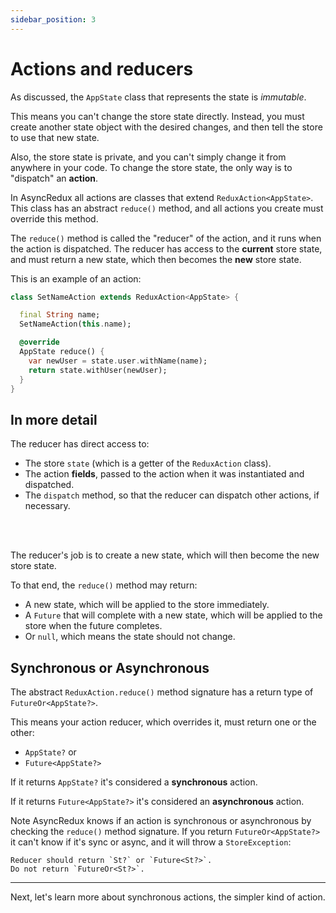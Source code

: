 ```yaml
---
sidebar_position: 3
---
```


# Actions and reducers

As discussed, the `AppState` class that represents the state is _immutable_.

This means you can't change the store state directly.
Instead, you must create another state object with the desired changes,
and then tell the store to use that new state.

Also, the store state is private, and you can't simply change it from anywhere in your code.
To change the store state, the only way is to "dispatch" an **action**.

In AsyncRedux all actions are classes that extend `ReduxAction<AppState>`.
This class has an abstract `reduce()` method, and all actions you create must override this method.

The `reduce()` method is called the "reducer" of the action, and it runs when the action is
dispatched.
The reducer has access to the **current** store state,
and must return a new state, which then becomes the **new** store state.

This is an example of an action:

```dart
class SetNameAction extends ReduxAction<AppState> {

  final String name;
  SetNameAction(this.name);

  @override
  AppState reduce() {
    var newUser = state.user.withName(name);
    return state.withUser(newUser);
  }
}
```

## In more detail

The reducer has direct access to:

- The store `state` (which is a getter of the `ReduxAction` class).
- The action **fields**, passed to the action when it was instantiated and dispatched.
- The `dispatch` method, so that the reducer can dispatch other actions, if necessary.

<br></br>

The reducer's job is to create a new state, which will then become the new store state.

To that end, the `reduce()` method may return:

* A new state, which will be applied to the store immediately.
* A `Future` that will complete with a new state, which will be applied to the store when the
  future completes.
* Or `null`, which means the state should not change.

## Synchronous or Asynchronous

The abstract `ReduxAction.reduce()` method signature has a return type of `FutureOr<AppState?>`.

This means your action reducer, which overrides it,
must return one or the other: 

* `AppState?` or 
* `Future<AppState?>`

If it returns `AppState?` it's considered a **synchronous** action.

If it returns `Future<AppState?>` it's considered an **asynchronous** action.

Note AsyncRedux knows if an action is synchronous or asynchronous by checking
the `reduce()` method signature. If you return `FutureOr<AppState?>` it can't know if it's sync
or async, and it will throw a `StoreException`:

```
Reducer should return `St?` or `Future<St?>`. 
Do not return `FutureOr<St?>`.
```

<hr></hr>

Next, let's learn more about synchronous actions, the simpler kind of action.


